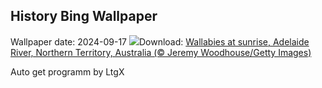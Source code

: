 ## History Bing Wallpaper
Wallpaper date: 2024-09-17
![](https://www.bing.com/th?id=OHR.SunriseWallabies_EN-CA0408938056_UHD.jpg&w=1000)Download: [Wallabies at sunrise, Adelaide River, Northern Territory, Australia (© Jeremy Woodhouse/Getty Images)](https://www.bing.com/th?id=OHR.SunriseWallabies_EN-CA0408938056_UHD.jpg)

Auto get programm by LtgX

